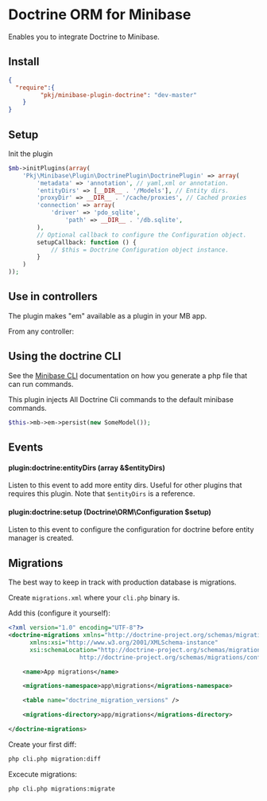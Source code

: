 # Doctrine ORM for Minibase

Enables you to integrate Doctrine to Minibase.

## Install

```json
{
  "require":{
	     "pkj/minibase-plugin-doctrine": "dev-master"
	}
}

```

## Setup

Init the plugin

```php
$mb->initPlugins(array(
	'Pkj\Minibase\Plugin\DoctrinePlugin\DoctrinePlugin' => array(
		'metadata' => 'annotation', // yaml,xml or annotation.
		'entityDirs' => [__DIR__ . '/Models'], // Entity dirs.
		'proxyDir' => __DIR__ . '/cache/proxies', // Cached proxies
		'connection' => array(
			'driver' => 'pdo_sqlite',
    			'path' => __DIR__ . '/db.sqlite',
		),
		// Optional callback to configure the Configuration object.
		setupCallback: function () {
			// $this = Doctrine Configuration object instance.
		}
	)
));
```


## Use in controllers

The plugin makes "em" available as a plugin in your MB app.


From any controller:


## Using the doctrine CLI

See the [Minibase CLI](https://github.com/peec/minibase/blob/master/docs/command-line.md) documentation on how you generate a php file that can run commands.

This plugin injects All Doctrine Cli commands to the default minibase commands.



```php
$this->mb->em->persist(new SomeModel());
```

## Events

#### plugin:doctrine:entityDirs (array &$entityDirs)

Listen to this event to add more entity dirs. Useful for other plugins that requires this plugin. Note that `$entityDirs` is a reference.

#### plugin:doctrine:setup (Doctrine\ORM\Configuration $setup)

Listen to this event to configure the configuration for doctrine before entity manager is created.




## Migrations

The best way to keep in track with production database is migrations.

Create `migrations.xml` where your `cli.php` binary is.

Add this (configure it yourself):

```xml
<?xml version="1.0" encoding="UTF-8"?>
<doctrine-migrations xmlns="http://doctrine-project.org/schemas/migrations/configuration"
      xmlns:xsi="http://www.w3.org/2001/XMLSchema-instance"
      xsi:schemaLocation="http://doctrine-project.org/schemas/migrations/configuration
                    http://doctrine-project.org/schemas/migrations/configuration.xsd">

    <name>App migrations</name>

    <migrations-namespace>app\migrations</migrations-namespace>

    <table name="doctrine_migration_versions" />

    <migrations-directory>app/migrations</migrations-directory>

</doctrine-migrations>
```

Create your first diff:

```bash
php cli.php migration:diff
```

Excecute migrations:

```bash
php cli.php migrations:migrate
```

